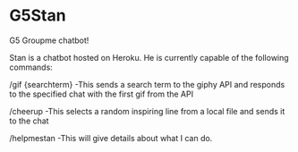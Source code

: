 # G5Stan
G5 Groupme chatbot!

Stan is a chatbot hosted on Heroku. 
He is currently capable of the following commands:

/gif {searchterm}
	-This sends a search term to the giphy API and responds
	to the specified chat with the first gif from the API
	
/cheerup
	-This selects a random inspiring line from a local file	and sends it to the chat

/helpmestan
	-This will give details about what I can do.
